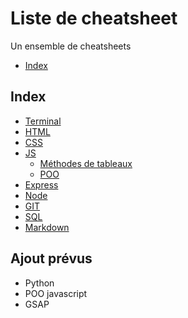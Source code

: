 # Liste de cheatsheet

Un ensemble de cheatsheets

- [Index](/Readme.md)

## Index

- [Terminal](/Terminal/Terminal.md)
- [HTML](/HTML/HTML.md)
- [CSS](/CSS/CSS.md)
- [JS](/Javascript/JS.md)
  - [Méthodes de tableaux](/Javascript/Méthodes%20de%20tableaux.md)
  - [POO](/Javascript/POO.md)
- [Express](/express/Express.md)
- [Node](/Node/Node.md)
- [GIT](/GIT/GIT.md)
- [SQL](/SQL/SQL.md)
- [Markdown](/Markdown/Markdown.md)

## Ajout prévus

- Python
- POO javascript
- GSAP
